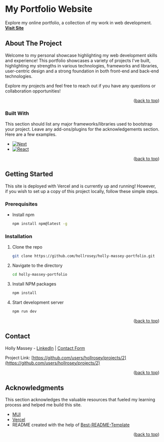  <h1>My Portfolio Website</h1>

  <p>
    Explore my online portfolio, a collection of my work in web development.
    <br />
    <a href="https://www.hollymassey.live/"><strong>Visit Site</strong></a>
    <br />
  </p>
</div>


<!-- ABOUT THE PROJECT -->
## About The Project

Welcome to my personal showcase highlighting my web development skills and experience! This portfolio showcases a variety of projects I've built, highlighting my strengths in various technologies, frameworks and libraries, user-centric design and a strong foundation in both front-end and back-end technologies.

Explore my projects and feel free to reach out if you have any questions or collaboration opportunities!


<p align="right">(<a href="#readme-top">back to top</a>)</p>



### Built With

This section should list any major frameworks/libraries used to bootstrap your project. Leave any add-ons/plugins for the acknowledgements section. Here are a few examples.

* [![Next][Next.js]][Next-url]
* [![React][React.js]][React-url]

<p align="right">(<a href="#readme-top">back to top</a>)</p>



<!-- GETTING STARTED -->
## Getting Started

This site is deployed with Vercel and is currently up and running! However, if you wish to set up a copy of this project locally, follow these simple steps.


### Prerequisites

* Install npm
  ```sh
  npm install npm@latest -g
  ```

### Installation

1. Clone the repo
   ```sh
   git clone https://github.com/hollrosey/holly-massey-portfolio.git
   ```
2. Navigate to the directory
   ```sh
   cd holly-massey-portfolio
   ```
3. Install NPM packages
   ```sh
   npm install
   ```
4. Start development server
   ```js
   npm run dev
   ```

<p align="right">(<a href="#readme-top">back to top</a>)</p>


<!-- CONTACT -->
## Contact

Holly Massey - [LinkedIn](https://www.linkedin.com/in/hollrosey) | [Contact Form](https://www.hollymassey.live/ContactForm)

Project Link: [https://github.com/users/hollrosey/projects/2](https://github.com/users/hollrosey/projects/2)

<p align="right">(<a href="#readme-top">back to top</a>)</p>



<!-- ACKNOWLEDGMENTS -->
## Acknowledgments

This section acknowledges the valuable resources that fueled my learning process and helped me build this site.

* [MUI](https://mui.com/)
* [Vercel](https://vercel.com/)
* README created with the help of [Best-README-Template](https://github.com/othneildrew/Best-README-Template)


<p align="right">(<a href="#readme-top">back to top</a>)</p>



[Next.js]: https://img.shields.io/badge/next.js-000000?style=for-the-badge&logo=nextdotjs&logoColor=white
[Next-url]: https://nextjs.org/
[React.js]: https://img.shields.io/badge/React-20232A?style=for-the-badge&logo=react&logoColor=61DAFB
[React-url]: https://reactjs.org/
